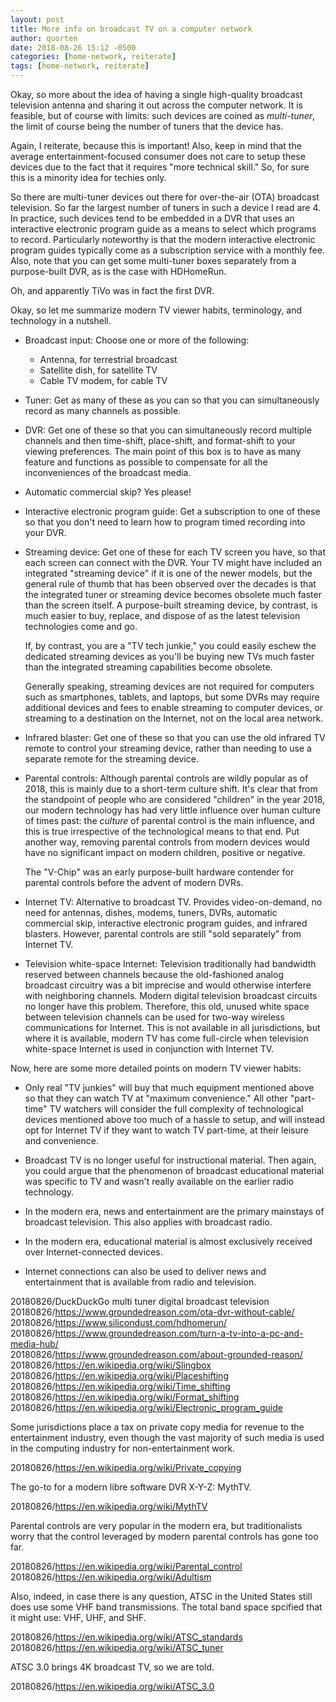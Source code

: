 ```yaml
---
layout: post
title: More info on broadcast TV on a computer network
author: quorten
date: 2018-08-26 15:12 -0500
categories: [home-network, reiterate]
tags: [home-network, reiterate]
---
```


Okay, so more about the idea of having a single high-quality broadcast
television antenna and sharing it out across the computer network.  It
is feasible, but of course with limits: such devices are coined as
_multi-tuner_, the limit of course being the number of tuners that the
device has.

Again, I reiterate, because this is important!  Also, keep in mind
that the average entertainment-focused consumer does not care to setup
these devices due to the fact that it requires "more technical skill."
So, for sure this is a minority idea for techies only.

So there are multi-tuner devices out there for over-the-air (OTA)
broadcast television.  So far the largest number of tuners in such a
device I read are 4.  In practice, such devices tend to be embedded in
a DVR that uses an interactive electronic program guide as a means to
select which programs to record.  Particularly noteworthy is that the
modern interactive electronic program guides typically come as a
subscription service with a monthly fee.  Also, note that you can get
some multi-tuner boxes separately from a purpose-built DVR, as is the
case with HDHomeRun.

Oh, and apparently TiVo was in fact the first DVR.

<!-- more -->

Okay, so let me summarize modern TV viewer habits, terminology, and
technology in a nutshell.

* Broadcast input: Choose one or more of the following:

    * Antenna, for terrestrial broadcast
    * Satellite dish, for satellite TV
    * Cable TV modem, for cable TV

* Tuner: Get as many of these as you can so that you can
  simultaneously record as many channels as possible.

* DVR: Get one of these so that you can simultaneously record multiple
  channels and then time-shift, place-shift, and format-shift to your
  viewing preferences.  The main point of this box is to have as many
  feature and functions as possible to compensate for all the
  inconveniences of the broadcast media.

* Automatic commercial skip?  Yes please!

* Interactive electronic program guide: Get a subscription to one of
  these so that you don't need to learn how to program timed recording
  into your DVR.

* Streaming device: Get one of these for each TV screen you have, so
  that each screen can connect with the DVR.  Your TV might have
  included an integrated "streaming device" if it is one of the newer
  models, but the general rule of thumb that has been observed over
  the decades is that the integrated tuner or streaming device becomes
  obsolete much faster than the screen itself.  A purpose-built
  streaming device, by contrast, is much easier to buy, replace, and
  dispose of as the latest television technologies come and go.

  If, by contrast, you are a "TV tech junkie," you could easily eschew
  the dedicated streaming devices as you'll be buying new TVs much
  faster than the integrated streaming capabilities become obsolete.

  Generally speaking, streaming devices are not required for computers
  such as smartphones, tablets, and laptops, but some DVRs may require
  additional devices and fees to enable streaming to computer devices,
  or streaming to a destination on the Internet, not on the local area
  network.

* Infrared blaster: Get one of these so that you can use the old
  infrared TV remote to control your streaming device, rather than
  needing to use a separate remote for the streaming device.

* Parental controls: Although parental controls are wildly popular as
  of 2018, this is mainly due to a short-term culture shift.  It's
  clear that from the standpoint of people who are considered
  "children" in the year 2018, our modern technology has had very
  little influence over human culture of times past: the _culture_ of
  parental control is the main influence, and this is true
  irrespective of the technological means to that end.  Put another
  way, removing parental controls from modern devices would have no
  significant impact on modern children, positive or negative.

  The "V-Chip" was an early purpose-built hardware contender for
  parental controls before the advent of modern DVRs.

* Internet TV: Alternative to broadcast TV.  Provides video-on-demand,
  no need for antennas, dishes, modems, tuners, DVRs, automatic
  commercial skip, interactive electronic program guides, and infrared
  blasters.  However, parental controls are still "sold separately"
  from Internet TV.

* Television white-space Internet: Television traditionally had
  bandwidth reserved between channels because the old-fashioned analog
  broadcast circuitry was a bit imprecise and would otherwise
  interfere with neighboring channels.  Modern digital television
  broadcast circuits no longer have this problem.  Therefore, this
  old, unused white space between television channels can be used for
  two-way wireless communications for Internet.  This is not available
  in all jurisdictions, but where it is available, modern TV has come
  full-circle when television white-space Internet is used in
  conjunction with Internet TV.

Now, here are some more detailed points on modern TV viewer habits:

* Only real "TV junkies" will buy that much equipment mentioned above
  so that they can watch TV at "maximum convenience."  All other
  "part-time" TV watchers will consider the full complexity of
  technological devices mentioned above too much of a hassle to setup,
  and will instead opt for Internet TV if they want to watch TV
  part-time, at their leisure and convenience.

* Broadcast TV is no longer useful for instructional material.  Then
  again, you could argue that the phenomenon of broadcast educational
  material was specific to TV and wasn't really available on the
  earlier radio technology.

* In the modern era, news and entertainment are the primary mainstays
  of broadcast television.  This also applies with broadcast radio.

* In the modern era, educational material is almost exclusively
  received over Internet-connected devices.

* Internet connections can also be used to deliver news and
  entertainment that is available from radio and television.

20180826/DuckDuckGo multi tuner digital broadcast television  
20180826/https://www.groundedreason.com/ota-dvr-without-cable/  
20180826/https://www.silicondust.com/hdhomerun/  
20180826/https://www.groundedreason.com/turn-a-tv-into-a-pc-and-media-hub/  
20180826/https://www.groundedreason.com/about-grounded-reason/  
20180826/https://en.wikipedia.org/wiki/Slingbox  
20180826/https://en.wikipedia.org/wiki/Placeshifting  
20180826/https://en.wikipedia.org/wiki/Time_shifting  
20180826/https://en.wikipedia.org/wiki/Format_shifting  
20180826/https://en.wikipedia.org/wiki/Electronic_program_guide

Some jurisdictions place a tax on private copy media for revenue to
the entertainment industry, even though the vast majority of such
media is used in the computing industry for non-entertainment work.

20180826/https://en.wikipedia.org/wiki/Private_copying

The go-to for a modern libre software DVR X-Y-Z: MythTV.

20180826/https://en.wikipedia.org/wiki/MythTV

Parental controls are very popular in the modern era, but
traditionalists worry that the control leveraged by modern parental
controls has gone too far.

20180826/https://en.wikipedia.org/wiki/Parental_control  
20180826/https://en.wikipedia.org/wiki/Adultism

Also, indeed, in case there is any question, ATSC in the United States
still does use some VHF band transmissions.  The total band space
spcified that it might use: VHF, UHF, and SHF.

20180826/https://en.wikipedia.org/wiki/ATSC_standards  
20180826/https://en.wikipedia.org/wiki/ATSC_tuner

ATSC 3.0 brings 4K broadcast TV, so we are told.

20180826/https://en.wikipedia.org/wiki/ATSC_3.0
